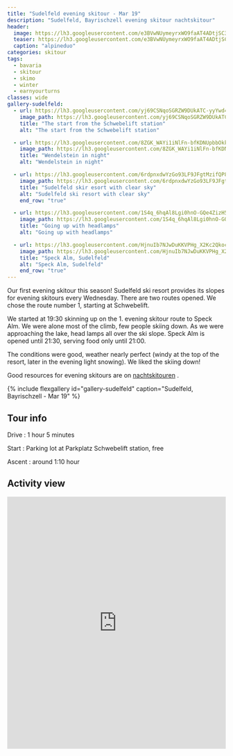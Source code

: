 ```yaml
---
title: "Sudelfeld evening skitour - Mar 19"
description: "Sudelfeld, Bayrischzell evening skitour nachtskitour"
header:
  image: https://lh3.googleusercontent.com/e3BVwNUymeyrxWO9faAT4ADtjSC3M-bUdRHbMoNS5PkYmSfPQxGykIJT0rg5hCmyvjQ5k8W5IzHM6xewDfif84oV9xT8c3o5eyUf9M4BtCDbDLoftMNtYGVXf3_ehgiiRMLFI09uyADOSSzkImnJUzLfqKBBjFqYw4QpjBdLLxex8rGhq8K3XGnE5oHXvxI1AD1GGgUAyY_hFiklEiodJue90UxGxZZrjwkCGFpJPeAhUkNkWgXq3yde9CIcMt3sm4tzd4iQu8n7JxCMtcLC9GDTQfIYgU2cVHufpa3FtnrXW51rAbtb4TO0QLy-Fby8E0MJ1cf0a8QJtTx3EgB92uclB2sSyOkXgofWA1FruM0QD7-sud0uTjkVc9Y-53OPMkC5Zm3qC4g8d2Z_3Hhoh56pC69LygtVTM5YfQ50YFgdYcksIf594mJfp9dSEC-Tb1StfLAwGtIuXUtFUeojYVoRWuDqpXPUbvvE1HCdvTXpO1Juob8HLetYh_JFMvE2nroV-0rnK-DMIT9j3RtIBJLyza-MmZqWhQgTfq1nY8QXe3lF8R811CUInAUi1EdQPmGYX29q2rDPnddwZCn8cCD6Ca7vqE3R35epcPylgGPNK-qRlkRrYUTfuHMkkqcxYdDojgmruAAklg-JAxI74mdhxMCklV5_oPVP_9c_RE6-4jgm-Ere3gRW0pHrfb1iLOn6oo89hqQEffHcCdJ9j12rrQ=w2636-h1540-no
  teaser: https://lh3.googleusercontent.com/e3BVwNUymeyrxWO9faAT4ADtjSC3M-bUdRHbMoNS5PkYmSfPQxGykIJT0rg5hCmyvjQ5k8W5IzHM6xewDfif84oV9xT8c3o5eyUf9M4BtCDbDLoftMNtYGVXf3_ehgiiRMLFI09uyADOSSzkImnJUzLfqKBBjFqYw4QpjBdLLxex8rGhq8K3XGnE5oHXvxI1AD1GGgUAyY_hFiklEiodJue90UxGxZZrjwkCGFpJPeAhUkNkWgXq3yde9CIcMt3sm4tzd4iQu8n7JxCMtcLC9GDTQfIYgU2cVHufpa3FtnrXW51rAbtb4TO0QLy-Fby8E0MJ1cf0a8QJtTx3EgB92uclB2sSyOkXgofWA1FruM0QD7-sud0uTjkVc9Y-53OPMkC5Zm3qC4g8d2Z_3Hhoh56pC69LygtVTM5YfQ50YFgdYcksIf594mJfp9dSEC-Tb1StfLAwGtIuXUtFUeojYVoRWuDqpXPUbvvE1HCdvTXpO1Juob8HLetYh_JFMvE2nroV-0rnK-DMIT9j3RtIBJLyza-MmZqWhQgTfq1nY8QXe3lF8R811CUInAUi1EdQPmGYX29q2rDPnddwZCn8cCD6Ca7vqE3R35epcPylgGPNK-qRlkRrYUTfuHMkkqcxYdDojgmruAAklg-JAxI74mdhxMCklV5_oPVP_9c_RE6-4jgm-Ere3gRW0pHrfb1iLOn6oo89hqQEffHcCdJ9j12rrQ=w800-h300-no
  caption: "alpineduo"
categories: skitour
tags:
  - bavaria
  - skitour
  - skimo
  - winter
  - earnyourturns
classes: wide
gallery-sudelfeld:
  - url: https://lh3.googleusercontent.com/yj69CSNqoSGRZW9DUkATC-yyYwd4DTbMhfeAW8n1TV3rk28fxPxXXgM2vLxLrbRtNJwzM9OtbvGUFYhHnLxDMyXv2E8UnUQZSC92HJ9tWnmS4deaoYOejYdpYfbj1p-1Hs8iXe94xddIYj6AC2p5-tPUsMQ4mFS12-_ADkbnzBmgutBt8_QIsHatYTYvOikJrImm1Ewv5DAbOTVbU74NnGdpiZJ4iH_dHhxoCpThJZqfuww3mTpMeW7eCGsCPZMSJWwAGNCm1t9pFc4eA9ncBVKSGeNV4ln_w8CwWPOoRHNbJsyPoNVE46k5F-iaRREWQoBlrVvekrubKDxvpyQk0bpMfMelyKIi80KMNVWyWagFLYPqf0qfEsHgwKMLiMXerzcpH8vGveaqXRk5CTh0rQYN7z9fj4Q1FQO4Jf0T8gCIOKwqtxyCKNnTKVEKTR4cGgCiAA4NjiIHumX2AwolreFSMsX3b52ItYxOmYGzZOATyrYoKBWWf6MNAQlr-4svWxXpKyU7nUNMyQLFrv0MnrT7pwzMMh-GdNGyVdnshs3MIK0w3oTmwgt4_Q8o5pYG-6OirfTrvJ811kCUJzTU2BCIMC314_EUZ-kC2gowTSZBiLWgoQY8ciwKqP-XQ8Yf8PpboQ-GyCkLBmgpNe1UpgcR8aPkW3Ms=w1156-h1540-no
    image_path: https://lh3.googleusercontent.com/yj69CSNqoSGRZW9DUkATC-yyYwd4DTbMhfeAW8n1TV3rk28fxPxXXgM2vLxLrbRtNJwzM9OtbvGUFYhHnLxDMyXv2E8UnUQZSC92HJ9tWnmS4deaoYOejYdpYfbj1p-1Hs8iXe94xddIYj6AC2p5-tPUsMQ4mFS12-_ADkbnzBmgutBt8_QIsHatYTYvOikJrImm1Ewv5DAbOTVbU74NnGdpiZJ4iH_dHhxoCpThJZqfuww3mTpMeW7eCGsCPZMSJWwAGNCm1t9pFc4eA9ncBVKSGeNV4ln_w8CwWPOoRHNbJsyPoNVE46k5F-iaRREWQoBlrVvekrubKDxvpyQk0bpMfMelyKIi80KMNVWyWagFLYPqf0qfEsHgwKMLiMXerzcpH8vGveaqXRk5CTh0rQYN7z9fj4Q1FQO4Jf0T8gCIOKwqtxyCKNnTKVEKTR4cGgCiAA4NjiIHumX2AwolreFSMsX3b52ItYxOmYGzZOATyrYoKBWWf6MNAQlr-4svWxXpKyU7nUNMyQLFrv0MnrT7pwzMMh-GdNGyVdnshs3MIK0w3oTmwgt4_Q8o5pYG-6OirfTrvJ811kCUJzTU2BCIMC314_EUZ-kC2gowTSZBiLWgoQY8ciwKqP-XQ8Yf8PpboQ-GyCkLBmgpNe1UpgcR8aPkW3Ms=w400-h300-no
    title: "The start from the Schwebelift station"
    alt: "The start from the Schwebelift station"

  - url: https://lh3.googleusercontent.com/8ZGK_WAYi1iNlFn-bfKDNUpbbOkkWYzr7sLY0rKZ5CVnw8s_cSUAF4Y7N71oivFi8wwTydktWKfPGuklPEcVjzDYUJ9dZ61LpD4VYIv3Sss13RKYo1pq0CG-_MLPYhmXEsqrcDLMUu2ggJrLR5yM7JhTlPfcRMEZB17ee-VXdy9xgSBoF6Txb3QdNSp9tQ8lob9xBs6uwmFnjBsePlRVx3-u8Bdj_m05G8R8SE37ST7DiJjBI6kn2HXcunF-xXRGrNCGPEbStDYp9K5CqBtXw_lOo9VWR5MOdgTzIIrnVrXV-Y7i_Ff4SPs1nvfdcHSoOBpqjYI9Hw3IsWigO--4lrHZDAUpC7yBjQInKfmKogKPIq4sEXhlC7fEIBaMtkD9SkCvD79Nqj7sIsrYRDqLqZVaovn4dlHx7wFOa8UXfOZ6atilHQqfpsXX8uXfEcTSVrlsuIvQ7OlOg-C-XXTUyFEf3KCzRx2bn1jXwrQJ_MzlRT4G0sDHDbFmACJbsylhxGwrgq5yAyVQ4AnWkNV9A1IeMpF6opWwZr_5d8BKoo62CnZOB-kjbTqrTR99Tywu7XURJZ_TGiBfFiImbeXQp6kaM-XyggHSm1G2mYyjmVOQFH5WL_5zgD6dcKECFqtl3ELTGP0OMYROTRDks_OhnDzK8LSNbtAl=w2054-h1542-no
    image_path: https://lh3.googleusercontent.com/8ZGK_WAYi1iNlFn-bfKDNUpbbOkkWYzr7sLY0rKZ5CVnw8s_cSUAF4Y7N71oivFi8wwTydktWKfPGuklPEcVjzDYUJ9dZ61LpD4VYIv3Sss13RKYo1pq0CG-_MLPYhmXEsqrcDLMUu2ggJrLR5yM7JhTlPfcRMEZB17ee-VXdy9xgSBoF6Txb3QdNSp9tQ8lob9xBs6uwmFnjBsePlRVx3-u8Bdj_m05G8R8SE37ST7DiJjBI6kn2HXcunF-xXRGrNCGPEbStDYp9K5CqBtXw_lOo9VWR5MOdgTzIIrnVrXV-Y7i_Ff4SPs1nvfdcHSoOBpqjYI9Hw3IsWigO--4lrHZDAUpC7yBjQInKfmKogKPIq4sEXhlC7fEIBaMtkD9SkCvD79Nqj7sIsrYRDqLqZVaovn4dlHx7wFOa8UXfOZ6atilHQqfpsXX8uXfEcTSVrlsuIvQ7OlOg-C-XXTUyFEf3KCzRx2bn1jXwrQJ_MzlRT4G0sDHDbFmACJbsylhxGwrgq5yAyVQ4AnWkNV9A1IeMpF6opWwZr_5d8BKoo62CnZOB-kjbTqrTR99Tywu7XURJZ_TGiBfFiImbeXQp6kaM-XyggHSm1G2mYyjmVOQFH5WL_5zgD6dcKECFqtl3ELTGP0OMYROTRDks_OhnDzK8LSNbtAl=w400-h300-no
    title: "Wendelstein in night"
    alt: "Wendelstein in night"

  - url: https://lh3.googleusercontent.com/6rdpnxdwYzGo93LF9JFgtMzifQP8f0FUoJ04-UB3qbpeV8raku7I71SCZMpRcmeRsI_DzDl9MkSpeqSpTC45ASEuoDpiO9D6b2_I3poKe4wMXFMKgWIpWxMb5MOfXwWITEdKJjNWqL729DwYc09BTSRYBcIwJAs2AOwUuWcAc_AFVXqa6VIdr74V4dQOGbz2mo2MJvMmkAjeAHDrJBPnuzM-Pvppxiu66R1vB6AJSBIHQxWyfHxj_HuwTR024__Q7CMk6uKSWCdmDp2AC5QyDNCS2Y-ROgq79ED--Kgm71KKskWF6ou7XU4QC3fymbsbJQhONS33ln0slpT8-8dJVWJ3P9xJ2X-0n1ggmPL-k-L7rOpiGp8ZHkmxerXeGmb3RhSP_ueYZYWrRD26zywmbz6R1gyH6wpFrRuy6gJ8KHtP5FogpoB238SCepFbDwgyxf7lBYi1oUHj-Tb1ALh5Cnje6EZYNTjSdNJiopPCZlN-lguLl92Ens6P87VyfXjzwzHDetfIOj1meRRUUXrw99UWOykQ7sGuHF28zo0sZcARAopwWJbDkdtRvO8cjNzGcskCIs_QrNd86KNdLx29IrzeZHAsAwOvLubz91c-METxj-xRASpm8_izQPZJgzpDivyBb8dQycxj3UwJhwGXYfh0pRXiF4Iw=w1156-h1540-no
    image_path: https://lh3.googleusercontent.com/6rdpnxdwYzGo93LF9JFgtMzifQP8f0FUoJ04-UB3qbpeV8raku7I71SCZMpRcmeRsI_DzDl9MkSpeqSpTC45ASEuoDpiO9D6b2_I3poKe4wMXFMKgWIpWxMb5MOfXwWITEdKJjNWqL729DwYc09BTSRYBcIwJAs2AOwUuWcAc_AFVXqa6VIdr74V4dQOGbz2mo2MJvMmkAjeAHDrJBPnuzM-Pvppxiu66R1vB6AJSBIHQxWyfHxj_HuwTR024__Q7CMk6uKSWCdmDp2AC5QyDNCS2Y-ROgq79ED--Kgm71KKskWF6ou7XU4QC3fymbsbJQhONS33ln0slpT8-8dJVWJ3P9xJ2X-0n1ggmPL-k-L7rOpiGp8ZHkmxerXeGmb3RhSP_ueYZYWrRD26zywmbz6R1gyH6wpFrRuy6gJ8KHtP5FogpoB238SCepFbDwgyxf7lBYi1oUHj-Tb1ALh5Cnje6EZYNTjSdNJiopPCZlN-lguLl92Ens6P87VyfXjzwzHDetfIOj1meRRUUXrw99UWOykQ7sGuHF28zo0sZcARAopwWJbDkdtRvO8cjNzGcskCIs_QrNd86KNdLx29IrzeZHAsAwOvLubz91c-METxj-xRASpm8_izQPZJgzpDivyBb8dQycxj3UwJhwGXYfh0pRXiF4Iw=w300-h400-no
    title: "Sudelfeld skir esort with clear sky"
    alt: "Sudelfeld ski resort with clear sky"
    end_row: "true"

  - url: https://lh3.googleusercontent.com/1S4q_6hqAl8Lgi0hnO-GQe4ZizH50IlRX5BUn7FD27q-_USr4jvk9xMGDNBMMUI2rAj6L7OFC4RE2Hf8mb0R1ALTCqLIqOeIawjsgs0TMtyKD138cVdGz6EcTTKRtleClL9u1zVzxtRMIN5LvP02-11tGEVGbahc6KmRXsUnHSVlcixIexkIcPxn33OrBaC4Q1QWc7wGaoltZrEq0U3Fv-PMDly144I-tPW7oy3Iy6eBjOC1xGSwQtPpblnIpQGIhS4oN0v8HMjBsbl66lxpJTc2t6Ka7ivNgiX13vuKQ8BYwZ7axH_o5OKcbqWaAINz9tyz6ehFSc9teMI2wxfN3_BRAoX12jT7UJt5Rg4ZPs_w2J43BeMLF6PjkRSj8L3wxRtZRc3A5gUW37DsrspY1IpKb_nfuOjHMsSs7tKhnHnowH5au4iRHdP0lkjRitoweaXQQ48jw5vZ6BqkKwCtOmJz5fr967RQa6rHPWla0KjcrymUQb-AQ5EEaASqeVankrmQ7jgQQGyCP_dOasy_wu5aDIZudEQYNgt_9DOeVxtQK-x4jivb8cXxjl8Dq7pu2rQygHlBBH5H8F0PghdfrocT1gh4U3NN7hZDt9Wn1o0k7ARijmjcu7Grghru2dBpZGxFUS5lg6tV2hV9byRmFCJALovqbybotao_sCgP65OtPZCCy8e9TEsCfREeMTq7E6CPxWEH88mXalEmfrjKnARv1g=w2054-h1542-no
    image_path: https://lh3.googleusercontent.com/1S4q_6hqAl8Lgi0hnO-GQe4ZizH50IlRX5BUn7FD27q-_USr4jvk9xMGDNBMMUI2rAj6L7OFC4RE2Hf8mb0R1ALTCqLIqOeIawjsgs0TMtyKD138cVdGz6EcTTKRtleClL9u1zVzxtRMIN5LvP02-11tGEVGbahc6KmRXsUnHSVlcixIexkIcPxn33OrBaC4Q1QWc7wGaoltZrEq0U3Fv-PMDly144I-tPW7oy3Iy6eBjOC1xGSwQtPpblnIpQGIhS4oN0v8HMjBsbl66lxpJTc2t6Ka7ivNgiX13vuKQ8BYwZ7axH_o5OKcbqWaAINz9tyz6ehFSc9teMI2wxfN3_BRAoX12jT7UJt5Rg4ZPs_w2J43BeMLF6PjkRSj8L3wxRtZRc3A5gUW37DsrspY1IpKb_nfuOjHMsSs7tKhnHnowH5au4iRHdP0lkjRitoweaXQQ48jw5vZ6BqkKwCtOmJz5fr967RQa6rHPWla0KjcrymUQb-AQ5EEaASqeVankrmQ7jgQQGyCP_dOasy_wu5aDIZudEQYNgt_9DOeVxtQK-x4jivb8cXxjl8Dq7pu2rQygHlBBH5H8F0PghdfrocT1gh4U3NN7hZDt9Wn1o0k7ARijmjcu7Grghru2dBpZGxFUS5lg6tV2hV9byRmFCJALovqbybotao_sCgP65OtPZCCy8e9TEsCfREeMTq7E6CPxWEH88mXalEmfrjKnARv1g=w400-h300-no
    title: "Going up with headlamps"
    alt: "Going up with headlamps"

  - url: https://lh3.googleusercontent.com/HjnuIb7NJwDuKKVPHg_X2Kc2QkocnZWLUMFJOAAbjcWTaF5UEBUaptab6gfpOVyBxWD4SAQ-Dz3R0OgG9OrFX5LCnrm0KXz0_7vXVJ2DNUMI9ZytOKdS6x8N4rmi3EAg-gr93cyoZ2jm0rRtXZ6-3E5rA4FisK3OoHgWYdkNn8gj-hYmzTz7N7ld5Ixbg9ue5Dt5y8B8zT1CqxqGdqWujYqATijnWq3gKMjtJwCr1iEis6z6pJ-RnNIZJ4MM8PbqVrR6PjUG7i0d2NjASrxaURLbXTZNJeQh2VWz8Dp9lrtyg9hAhtxQ9pUZpfMvV2tITYzZhZCLTDyIfuTSEKCnorgdwIrJmzVnRUS7wX59Y7uADNACuWAUVvU6648Yc8AK7P-S88U8Kt7tnwKXb1gsLBJME7GhQC8ixdByscMXkNNsDseSg5suZrltOKe8kQvvpL8v9cLoOh9QrSklu5PT0brpebkC7KlxPY4-1b7xCAaCDLATT2RTMr4jl_VcOainICmb_v7cUyLNMv8vVbMmiRtma6ljZjzSigHyDg3Dwv77GS8OASKT7gxYLMMGGBQ0srto53LShtddu3QZGxTLNobTkKiOVI2A49iwG8RkavDLqrYfycZfY3E3zqsfl6eBYPKY7XYspv9ey0LJi0QgFfHpbZSBRjEIjReO4aIO1d-oa11ehtoLkZm2OMvsQdh8YVYUtbBnSxH9kpE3dKliCMiY1g=w2054-h1542-no
    image_path: https://lh3.googleusercontent.com/HjnuIb7NJwDuKKVPHg_X2Kc2QkocnZWLUMFJOAAbjcWTaF5UEBUaptab6gfpOVyBxWD4SAQ-Dz3R0OgG9OrFX5LCnrm0KXz0_7vXVJ2DNUMI9ZytOKdS6x8N4rmi3EAg-gr93cyoZ2jm0rRtXZ6-3E5rA4FisK3OoHgWYdkNn8gj-hYmzTz7N7ld5Ixbg9ue5Dt5y8B8zT1CqxqGdqWujYqATijnWq3gKMjtJwCr1iEis6z6pJ-RnNIZJ4MM8PbqVrR6PjUG7i0d2NjASrxaURLbXTZNJeQh2VWz8Dp9lrtyg9hAhtxQ9pUZpfMvV2tITYzZhZCLTDyIfuTSEKCnorgdwIrJmzVnRUS7wX59Y7uADNACuWAUVvU6648Yc8AK7P-S88U8Kt7tnwKXb1gsLBJME7GhQC8ixdByscMXkNNsDseSg5suZrltOKe8kQvvpL8v9cLoOh9QrSklu5PT0brpebkC7KlxPY4-1b7xCAaCDLATT2RTMr4jl_VcOainICmb_v7cUyLNMv8vVbMmiRtma6ljZjzSigHyDg3Dwv77GS8OASKT7gxYLMMGGBQ0srto53LShtddu3QZGxTLNobTkKiOVI2A49iwG8RkavDLqrYfycZfY3E3zqsfl6eBYPKY7XYspv9ey0LJi0QgFfHpbZSBRjEIjReO4aIO1d-oa11ehtoLkZm2OMvsQdh8YVYUtbBnSxH9kpE3dKliCMiY1g=w400-h300-no
    title: "Speck Alm, Sudelfeld"
    alt: "Speck Alm, Sudelfeld"
    end_row: "true"
---
```


Our first evening skitour this season! Sudelfeld ski resort provides its slopes for evening skitours every Wednesday. There are two routes opened. We chose the route number 1, starting at Schwebelift. 

We started at 19:30 skinning up on the 1. evening skitour route to Speck Alm. We were alone most of the climb, few people skiing down. As we were approaching the lake, head lamps all over the ski slope. Speck Alm is opened until 21:30, serving food only until 21:00.

The conditions were good, weather nearly perfect (windy at the top of the resort, later in the evening light snowing). We liked the skiing down!

Good resources for evening skitours are on [nachtskitouren](https://nachtskitouren.de) .

{% include flexgallery id="gallery-sudelfeld" caption="Sudelfeld, Bayrischzell - Mar 19" %}

## Tour info

Drive
: 1 hour 5 minutes

Start
: Parking lot at Parkplatz Schwebelift station, free

Ascent
: around 1:10 hour 

## Activity view

<iframe src="https://www.komoot.com/tour/58638225/embed?profile=1" width="100%" height="580" frameborder="0" scrolling="no"></iframe>
